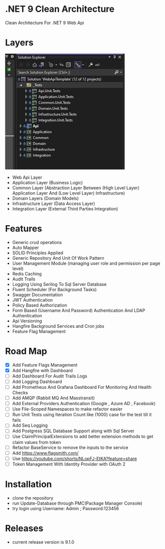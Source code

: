 # .NET 9 Clean Architecture
Clean Architecture For .NET 9 Web Api

# Layers
![layers](https://github.com/mhmoudalaskalany/Images/raw/main/clean_architecture_images/CleanArchitecture.png)
- Web Api Layer 
- Application Layer (Business Logic)
- Common Layer  (Abstraction Layer Between (High Level Layer) Application Layer And (Low Level Layer) Infrastructure)
- Domain Layers (Domain Models)
- Infrastructure Layer (Data Access Layer)
- Integration Layer (External Third Parties Integration)

# Features

- Generic crud operations
- Auto Mapper
- SOLID Principles Applied
- Generic Repository And Unit Of Work Pattern
- User Management Module (managing user role and permission per page level)
- Redis Caching
- Audit Trails
- Logging Using Serilog To Sql Server Database
- Fluent Scheduler (For Background Tasks)
- Swagger Documentation
- JWT Authentication
- Policy Based Authorization
- Form Based (Username And Password) Authentication And LDAP Authentication
- Api Versioning
- Hangfire Background Services and Cron jobs
- Feature Flag Management 

# Road Map
- [x] Add Feature Flags Management
- [X] Add Hangfire with Dashboard
- [ ] Add Dashboard For Audit Trails Logs
- [ ] Add Logging Dashboard
- [ ] Add Prometheus And Grafana Dashboard For Monitoring And Health Checks
- [ ] Add AMQP (Rabbit MQ And Masstransit)
- [ ] Add External Providers Authentication (Google , Azure AD , Facebook)
- [ ] Use File-Scoped Namespaces to make refactor easier
- [ ] Run Unit Tests using Iteration Count like (1000) case for the test till it fails 
- [ ] Add Seq Logging
- [ ] Add Postgress SQL Database Support along with Sql Server 
- [ ] Use ClaimPrincipalExtensions to add better extension methods to get claim values from token
- [ ] Refactor BaseService to remove the inputs to the service
- [ ] Add https://www.flagsmith.com/
- [ ] Use https://youtube.com/shorts/NLopFJ-EtKA?feature=share
- [ ] Token Management With Identity Provider with OAuth 2
# Installation

- clone the repository
- run Update-Database through PMC(Package Manager Console)
- try login using Username: Admin ; Password:123456

# Releases
- current release version is 9.1.0
